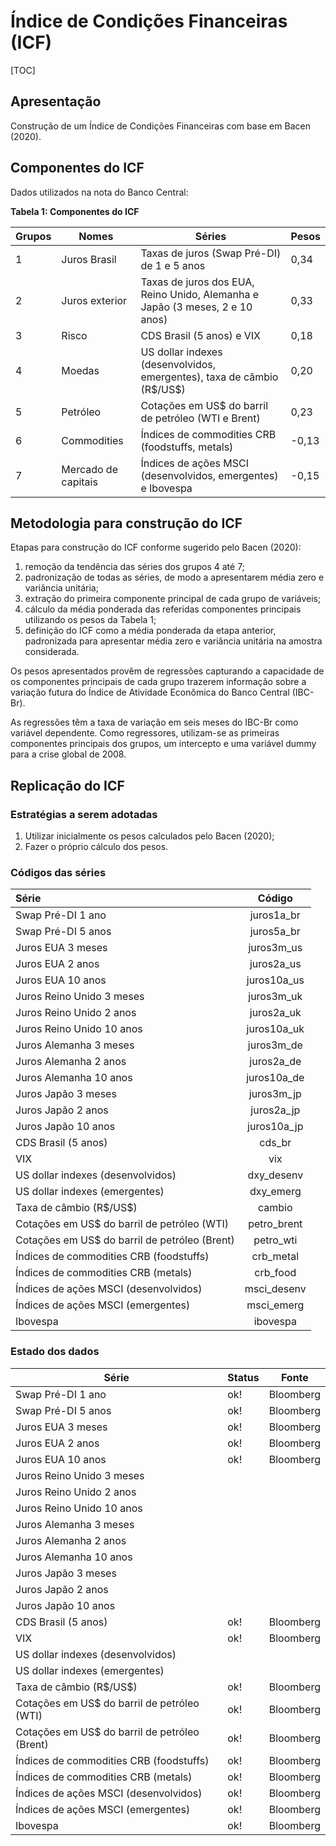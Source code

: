 # Índice de Condições Financeiras (ICF)

[TOC]

## Apresentação

Construção de um Índice de Condições Financeiras com base em Bacen (2020).

## Componentes do ICF

Dados utilizados na nota do Banco Central:

**Tabela 1: Componentes do ICF**

| Grupos | Nomes               | Séries                                                                       | Pesos |
|--------|---------------------|------------------------------------------------------------------------------|-------|
| 1      | Juros Brasil        | Taxas de juros (Swap Pré-DI) de 1 e 5 anos                                   |  0,34 |
| 2      | Juros exterior      | Taxas de juros dos EUA, Reino Unido, Alemanha e Japão (3 meses, 2 e 10 anos) |  0,33 |
| 3      | Risco               | CDS Brasil (5 anos) e VIX                                                    |  0,18 |
| 4      | Moedas              | US dollar indexes (desenvolvidos, emergentes), taxa de câmbio (R\$/US\$)       |  0,20 |
| 5      | Petróleo            | Cotações em US$ do barril de petróleo (WTI e Brent)                          |  0,23 |
| 6      | Commodities         | Índices de commodities CRB (foodstuffs, metals)                              | -0,13 |
| 7      | Mercado de capitais | Índices de ações MSCI (desenvolvidos, emergentes) e Ibovespa                 | -0,15 |

## Metodologia para construção do ICF

Etapas para construção do ICF conforme sugerido pelo Bacen (2020):

1. remoção da tendência das séries dos grupos 4 até 7;
2. padronização de todas as séries, de modo a apresentarem média zero e variância unitária;
3. extração do primeira componente principal de cada grupo de variáveis;
4. cálculo da média ponderada das referidas componentes principais utilizando os pesos da Tabela 1;
5. definição do ICF como a média ponderada da etapa anterior, padronizada para apresentar média zero e variância unitária na amostra considerada.

Os pesos apresentados provêm de regressões capturando a capacidade de os componentes principais de cada grupo trazerem informação sobre a variação futura do Índice de Atividade Econômica do Banco Central (IBC-Br).

As regressões têm a taxa de variação em seis meses do IBC-Br como variável dependente. Como regressores, utilizam-se as primeiras componentes
principais dos grupos, um intercepto e uma variável dummy para a crise global de 2008.

## Replicação do ICF

### Estratégias a serem adotadas

1. Utilizar inicialmente os pesos calculados pelo Bacen (2020);
2. Fazer o próprio cálculo dos pesos.

### Códigos das séries

| Série                                         |   Código    |
| :-------------------------------------------- | :---------: |
| Swap Pré-DI 1 ano                             | juros1a_br  |
| Swap Pré-DI 5 anos                            | juros5a_br  |
| Juros EUA 3 meses                             | juros3m_us  |
| Juros EUA 2 anos                              | juros2a_us  |
| Juros EUA 10 anos                             | juros10a_us |
| Juros Reino Unido 3 meses                     | juros3m_uk  |
| Juros Reino Unido 2 anos                      | juros2a_uk  |
| Juros Reino Unido 10 anos                     | juros10a_uk |
| Juros Alemanha 3 meses                        | juros3m_de  |
| Juros Alemanha 2 anos                         | juros2a_de  |
| Juros Alemanha 10 anos                        | juros10a_de |
| Juros Japão 3 meses                           | juros3m_jp  |
| Juros Japão 2 anos                            | juros2a_jp  |
| Juros Japão 10 anos                           | juros10a_jp |
| CDS Brasil (5 anos)                           |   cds_br    |
| VIX                                           |     vix     |
| US dollar indexes (desenvolvidos)             | dxy_desenv  |
| US dollar indexes (emergentes)                |  dxy_emerg  |
| Taxa de câmbio (R\$/US\$)                     |   cambio    |
| Cotações em US$ do barril de petróleo (WTI)   | petro_brent |
| Cotações em US$ do barril de petróleo (Brent) |  petro_wti  |
| Índices de commodities CRB (foodstuffs)       |  crb_metal  |
| Índices de commodities CRB (metals)           |  crb_food   |
| Índices de ações MSCI (desenvolvidos)         | msci_desenv |
| Índices de ações MSCI (emergentes)            | msci_emerg  |
| Ibovespa                                      |  ibovespa   |

### Estado dos dados

| Série                                         | Status | Fonte     |
|-----------------------------------------------|--------|-----------|
| Swap Pré-DI 1 ano                             | ok!    | Bloomberg |
| Swap Pré-DI 5 anos                            | ok!    | Bloomberg |
| Juros EUA 3 meses                             | ok!    | Bloomberg |
| Juros EUA 2 anos                              | ok!    | Bloomberg |
| Juros EUA 10 anos                             | ok!    | Bloomberg |
| Juros Reino Unido 3 meses                     |        |           |
| Juros Reino Unido 2 anos                      |        |           |
| Juros Reino Unido 10 anos                     |        |           |
| Juros Alemanha 3 meses                        |        |           |
| Juros Alemanha 2 anos                         |        |           |
| Juros Alemanha 10 anos                        |        |           |
| Juros Japão 3 meses                           |        |           |
| Juros Japão 2 anos                            |        |           |
| Juros Japão 10 anos                           |        |           |
| CDS Brasil (5 anos)                           | ok!    | Bloomberg |
| VIX                                           | ok!    | Bloomberg |
| US dollar indexes (desenvolvidos)             |        |           |
| US dollar indexes (emergentes)                |        |           |
| Taxa de câmbio (R\$/US\$)                     | ok!    | Bloomberg |
| Cotações em US$ do barril de petróleo (WTI)   | ok!    | Bloomberg |
| Cotações em US$ do barril de petróleo (Brent) | ok!    | Bloomberg |
| Índices de commodities CRB (foodstuffs)       | ok!    | Bloomberg |
| Índices de commodities CRB (metals)           | ok!    | Bloomberg |
| Índices de ações MSCI (desenvolvidos)         | ok!    | Bloomberg |
| Índices de ações MSCI (emergentes)            | ok!    | Bloomberg |
| Ibovespa                                      | ok!    | Bloomberg |

